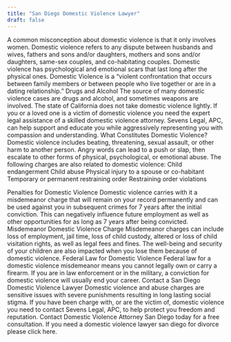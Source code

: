 ```yaml
---
title: "San Diego Domestic Violence Lawyer"
draft: false
---
```

A common misconception about domestic violence is that it only involves women. Domestic violence refers to any dispute between husbands and wives, fathers and sons and/or daughters, mothers and sons and/or daughters, same-sex couples, and co-habitating couples. Domestic violence has psychological and emotional scars that last long after the physical ones. Domestic Violence is a “violent confrontation that occurs between family members or between people who live together or are in a dating relationship.”
Drugs and Alcohol
The source of many domestic violence cases are drugs and alcohol, and sometimes weapons are involved. The state of California does not take domestic violence lightly. If you or a loved one is a victim of domestic violence you need the expert legal assistance of a skilled domestic violence attorney. Sevens Legal, APC, can help support and educate you while aggressively representing you with compassion and understanding.
What Constitutes Domestic Violence?
Domestic violence includes beating, threatening, sexual assault, or other harm to another person. Angry words can lead to a push or slap, then escalate to other forms of physical, psychological, or emotional abuse. The following charges are also related to domestic violence:
    Child endangerment
    Child abuse
    Physical injury to a spouse or co-habitant
    Temporary or permanent restraining order
    Restraining order violations
 
Penalties for Domestic Violence
Domestic violence carries with it a misdemeanor charge that will remain on your record permanently and can be used against you in subsequent crimes for 7 years after the initial conviction. This can negatively influence future employment as well as other opportunities for as long as 7 years after being convicted.
Misdemeanor Domestic Violence Charge
Misdemeanor charges can include loss of employment, jail time, loss of child custody, altered or loss of child visitation rights, as well as legal fees and fines. The well-being and security of your children are also impacted when you lose them because of domestic violence.
Federal Law for Domestic Violence
Federal law for a domestic violence misdemeanor means you cannot legally own or carry a firearm. If you are in law enforcement or in the military, a conviction for domestic violence will usually end your career.
Contact a San Diego Domestic Violence Lawyer
Domestic violence and abuse charges are sensitive issues with severe punishments resulting in long lasting social stigma. If you have been charge with, or are the victim of, domestic violence you need to contact Sevens Legal, APC, to help protect you freedom and reputation. Contact Domestic Violence Attorney San Diego today for a free consultation.
If you need a domestic violence lawyer san diego for divorce please click here.